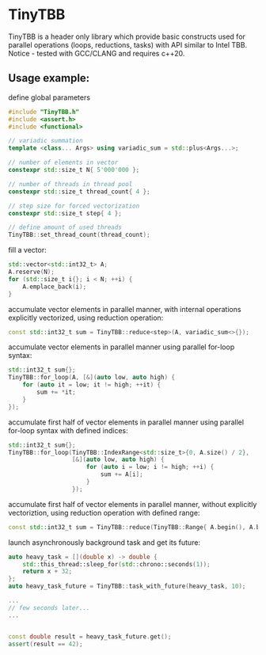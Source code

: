 # TinyTBB
TinyTBB is a header only library which provide basic constructs used for parallel operations (loops, reductions, tasks) with API similar to Intel TBB.
Notice - tested with GCC/CLANG and requires c++20.

## Usage example:

define global parameters
```cpp
#include "TinyTBB.h"
#include <assert.h>
#include <functional>

// variadic summation
template <class... Args> using variadic_sum = std::plus<Args...>;

// number of elements in vector
constexpr std::size_t N{ 5'000'000 };

// number of threads in thread pool
constexpr std::size_t thread_count{ 4 };

// step size for forced vectorization
constexpr std::size_t step{ 4 };

// define amount of used threads
TinyTBB::set_thread_count(thread_count);
```

fill a vector:
```cpp
std::vector<std::int32_t> A;
A.reserve(N);
for (std::size_t i{}; i < N; ++i) {
    A.emplace_back(i);
}
```

accumulate vector elements in parallel manner, with internal operations explicitly vectorized, using reduction operation:
```cpp
const std::int32_t sum = TinyTBB::reduce<step>(A, variadic_sum<>{});
```

accumulate vector elements in parallel manner using parallel for-loop syntax:
```cpp
std::int32_t sum{};
TinyTBB::for_loop(A, [&](auto low, auto high) {
    for (auto it = low; it != high; ++it) {
        sum += *it;
    }
});
```

accumulate first half of vector elements in parallel manner using parallel for-loop syntax with defined indices:
```cpp
std::int32_t sum{};
TinyTBB::for_loop(TinyTBB::IndexRange<std::size_t>{0, A.size() / 2},
                  [&](auto low, auto high) {
                      for (auto i = low; i != high; ++i) {
                          sum += A[i];
                      }
                  });
```

accumulate first half of vector elements in parallel manner, without explicitly vectoriztion, using reduction operation with defined range:
```cpp
const std::int32_t sum = TinyTBB::reduce(TinyTBB::Range{ A.begin(), A.begin() + A.size() / 2u }, variadic_sum<>());
```

launch asynchronously background task and get its future:
```cpp
auto heavy_task = [](double x) -> double {
    std::this_thread::sleep_for(std::chrono::seconds(1));
    return x + 32;
};
auto heavy_task_future = TinyTBB::task_with_future(heavy_task, 10);

...
// few seconds later...
...


const double result = heavy_task_future.get();
assert(result == 42);
```

